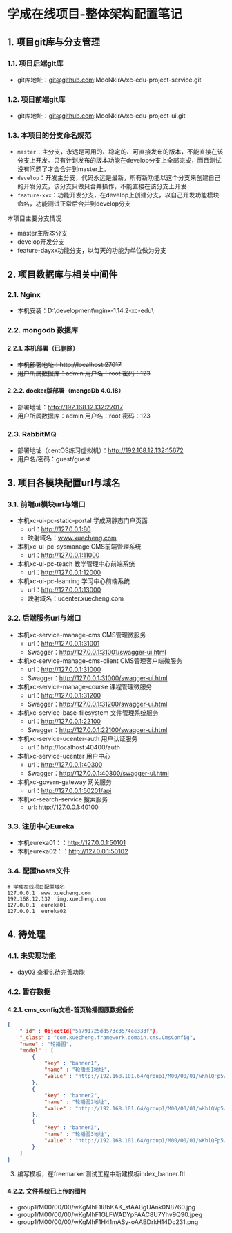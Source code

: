 # 学成在线项目-整体架构配置笔记

## 1. 项目git库与分支管理
### 1.1. 项目后端git库

- git库地址：git@github.com:MooNkirA/xc-edu-project-service.git

### 1.2. 项目前端git库

- git库地址：git@github.com:MooNkirA/xc-edu-project-ui.git

### 1.3. 本项目的分支命名规范

- `master`：主分支，永远是可用的、稳定的、可直接发布的版本，不能直接在该分支上开发。只有计划发布的版本功能在develop分支上全部完成，而且测试没有问题了才会合并到master上。
- `develop`：开发主分支，代码永远是最新，所有新功能以这个分支来创建自己的开发分支，该分支只做只合并操作，不能直接在该分支上开发
- `feature-xxx`：功能开发分支，在develop上创建分支，以自己开发功能模块命名，功能测试正常后合并到develop分支

本项目主要分支情况

- master主版本分支
- develop开发分支
- feature-dayxx功能分支，以每天的功能为单位做为分支

## 2. 项目数据库与相关中间件
### 2.1. Nginx

- 本机安装：D:\development\nginx-1.14.2-xc-edu\

### 2.2. mongodb 数据库
#### 2.2.1. 本机部署（已删除）

- ~~本机部署地址：http://localhost:27017~~
- ~~用户所属数据库：admin 用户名：root 密码：123~~

#### 2.2.2. docker版部署（mongoDb 4.0.18）

- 部署地址：http://192.168.12.132:27017
- 用户所属数据库：admin 用户名：root 密码：123

### 2.3. RabbitMQ

- 部署地址（centOS练习虚拟机）：http://192.168.12.132:15672
- 用户名/密码：guest/guest

## 3. 项目各模块配置url与域名
### 3.1. 前端ui模块url与端口

- 本机xc-ui-pc-static-portal 学成网静态门户页面
    - url：http://127.0.0.1:80
    - 映射域名：www.xuecheng.com
- 本机xc-ui-pc-sysmanage CMS前端管理系统
    - url：http://127.0.0.1:11000
- 本机xc-ui-pc-teach 教学管理中心前端系统
    - url：http://127.0.0.1:12000
- 本机xc-ui-pc-leanring 学习中心前端系统
    - url：http://127.0.0.1:13000
    - 映射域名：ucenter.xuecheng.com

### 3.2. 后端服务url与端口

- 本机xc-service-manage-cms CMS管理微服务
    - url：http://127.0.0.1:31001
    - Swagger：http://127.0.0.1:31001/swagger-ui.html
- 本机xc-service-manage-cms-client CMS管理客户端微服务
    - url：http://127.0.0.1:31000
    - Swagger：http://127.0.0.1:31000/swagger-ui.html
- 本机xc-service-manage-course 课程管理微服务
    - url：http://127.0.0.1:31200
    - Swagger：http://127.0.0.1:31200/swagger-ui.html
- 本机xc-service-base-filesystem 文件管理系统服务
    - url：http://127.0.0.1:22100
    - Swagger：http://127.0.0.1:22100/swagger-ui.html
- 本机xc-service-ucenter-auth 用户认证服务
    - url：http://localhost:40400/auth
- 本机xc-service-ucenter 用户中心
    - url：http://127.0.0.1:40300
    - Swagger：http://127.0.0.1:40300/swagger-ui.html
- 本机xc-govern-gateway 网关服务
    - url：http://127.0.0.1:50201/api
- 本机xc-search-service 搜索服务
    - url: http://127.0.0.1:40100

### 3.3. 注册中心Eureka

- 本机eureka01：：http://127.0.0.1:50101
- 本机eureka02：：http://127.0.0.1:50102

### 3.4. 配置hosts文件

```shell
# 学成在线项目配置域名
127.0.0.1  www.xuecheng.com
192.168.12.132  img.xuecheng.com
127.0.0.1  eureka01
127.0.0.1  eureka02
```

## 4. 待处理
### 4.1. 未实现功能

- day03 查看6.待完善功能

### 4.2. 暂存数据
#### 4.2.1. cms_config文档-首页轮播图原数据备份

```json
{
    "_id" : ObjectId("5a791725dd573c3574ee333f"),
    "_class" : "com.xuecheng.framework.domain.cms.CmsConfig",
    "name" : "轮播图",
    "model" : [
        {
            "key" : "banner1",
            "name" : "轮播图1地址",
            "value" : "http://192.168.101.64/group1/M00/00/01/wKhlQFp5wnCAG-kAAATMXxpSaMg864.png"
        },
        {
            "key" : "banner2",
            "name" : "轮播图2地址",
            "value" : "http://192.168.101.64/group1/M00/00/01/wKhlQVp5wqyALcrGAAGUeHA3nvU867.jpg"
        },
        {
            "key" : "banner3",
            "name" : "轮播图3地址",
            "value" : "http://192.168.101.64/group1/M00/00/01/wKhlQFp5wtWAWNY2AAIkOHlpWcs395.jpg"
        }
    ]
}
```

3. 编写模板，在freemarker测试工程中新建模板index_banner.ftl


#### 4.2.2. 文件系统已上传的图片

- group1/M00/00/00/wKgMhF1I8bKAK_sfAABgUAnk0N8760.jpg
- group1/M00/00/00/wKgMhF1GLFWADYpFAAC8U7Yhv9Q90.jpeg
- group1/M00/00/00/wKgMhF1H41mASy-oAABDrkH14Dc231.png




